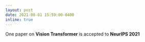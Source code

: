 ```yaml
---
layout: post
date: 2021-08-01 15:59:00-0400
inline: true
---
```


One paper on **Vision Transformer** is accepted to **NeurIPS 2021**
